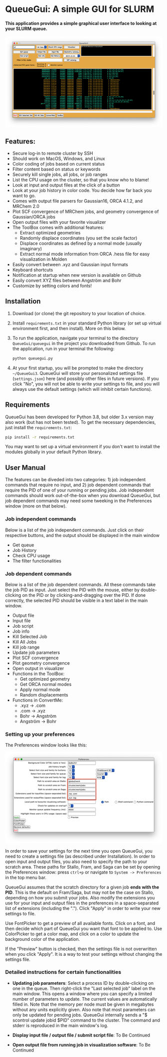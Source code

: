 # QueueGui: A simple GUI for SLURM

#### This application provides a simple graphical user interface to looking at your SLURM queue. 

![Main window](img/mainwindow.png)

## Features:

- Secure log-in to remote cluster by SSH
- Should work on MacOS, Windows, and Linux
- Color coding of jobs based on current status
- Filter content based on status or keywords
- Securely kill single jobs, all jobs, or job ranges
- List the CPU usage on the cluster, so that you know who to blame!
- Look at input and output files at the click of a button
- Look at your job history in color code. You decide how far back you want to go.
- Comes with output file parsers for Gaussian16, ORCA 4.1.2, and MRChem 2.0
- Plot SCF convergence of MRChem jobs, and geometry convergence of Gaussian/ORCA jobs
- Open output files with your favorite visualizer
- The ToolBox comes with additional features:
  - Extract optimized geometries
  - Randomly displace coordinates (you set the scale factor)
  - Displace coordinates as defined by a normal mode (usually imaginary)
  - Extract normal mode information from ORCA .hess file for easy visualization in Molden
- Easily convert between .xyz and Gaussian input formats
- Keyboard shortcuts
- Notification at startup when new version is available on Github
- Easily convert XYZ files between Angström and Bohr
- Customize by setting colors and fonts!

## Installation

1. Download (or clone) the git repository to your location of choice.

2. Install `requirements.txt` in your standard Python library (or set up virtual environment first, and then install). More on this below.

3. To run the application, navigate your terminal to the directory `QueueGui/queuegui` in the project you downloaded from Github. To run the application, run in your terminal the following:

   ```bash
   python queuegui.py
   ```

4. At your first startup, you will be prompted to make the directory `~/QueueGui3`. QueueGui will store your personalized settings file (`settings.json`) here (and possibly other files in future versions). If you click "No", you will not be able to write your settings to file, and you will always use the default settings (which will inhibit certain functions).

## Requirements
QueueGui has been developed for Python 3.8, but older 3.x version may also work (but has not been tested).
To get the necessary dependencies, just install the `requirements.txt`:

```bash
pip install -r requirements.txt
```
You may want to set up a virtual environment if you don't want to install the modules globally in your default Python library.

  

## User Manual

The features can be diveded into two categories: 1) job independent commands that require no input, 
and 2) job dependent commands that require the PID of one of your running or pending jobs. 
Job independent commands should 
work out-of-the-box when you download QueueGui, but job dependent commands may need some tweeking in 
the Preferences window (more on that below).

### Job independent commands
Below is a list of the job independent commands. Just click on their respective buttons, and the output
should be displayed in the main window
- Get queue
- Job History
- Check CPU usage
- The filter functionalities

### Job dependent commands
Below is a list of the job dependent commands. All these commands take the job PID as input. Just select the PID
with the mouse, either by double-clicking on the PID or by clicking-and-dragging over the PID. If done correctly,
the selected PID should be visible in a text label in the main window.
- Output file
- Input file
- Job script
- Job info
- Kill Selected Job
- Kill All Jobs
- Kill job range
- Update job parameters
- Plot SCF convergence
- Plot geometry convergence
- Open output in visualizer
- Functions in the ToolBox:
    - Get optimized geometry
    - Get ORCA normal modes
    - Apply normal mode
    - Random displacements
- Functions in ConvertMe:
    - .xyz -> .com
    - .com -> .xyz
    - Bohr -> Angström
    - Angström -> Bohr
    
### Setting up your preferences
The Preferences window looks like this:

![Preferences window](img/preferences.png)

In order to save your settings for the next time you open QueueGui, you need to create a settings file
(as described under Installation).
In order to open input and output files, you also need to specify the path to your scratch area.
These paths for Stallo, Fram, and Saga can be set by opening the Preferences window: press `ctrl+p` or navigate to
`System -> Preferences` in the top menu bar.

QueueGui assumes that the scratch directory for a given job **ends with the PID**. This is the default on Fram/Saga, 
but may not be the case on Stallo, depending on how you submit your jobs. Also modify the extensions you use
for your input and output files in the preferences in a space-separated list of extensions (including the ".").
Click "Apply" in order to write your new settings to file.

Use FontPicker to get a preview of all available fonts. Click on a font, and then decide which part of QueueGui
you want that font to be applied to.
Use ColorPicker to get a color map, and click on a color to update the background color of the application.

If the "Preview" button is checked, then the settings file is not overwritten when you click "Apply". It is a way to
test your settings without changing the settings file.

### Detailed instructions for certain functionalities
- **Updating job parameters**: Select a process ID by double-clicking on one in the queue. Then right-click
  the "Last selected job" label on the main window. This opens a window where you can specify a limited
  number of parameters to update. The current values are automatically filled in. Note that the memory
  per node must be given in megabytes without any units explicitly given. Also note that most parameters
  can only be updated for pending jobs. QueueGui internally sends a "$ scontrol update jobid $PID" command
  to the cluster. The command and stderr is reproduced in the main window's log.
  
- **Display input file / output file / submit script file**: To Be Continued

- **Open output file from running job in visualization software**: To Be Continued